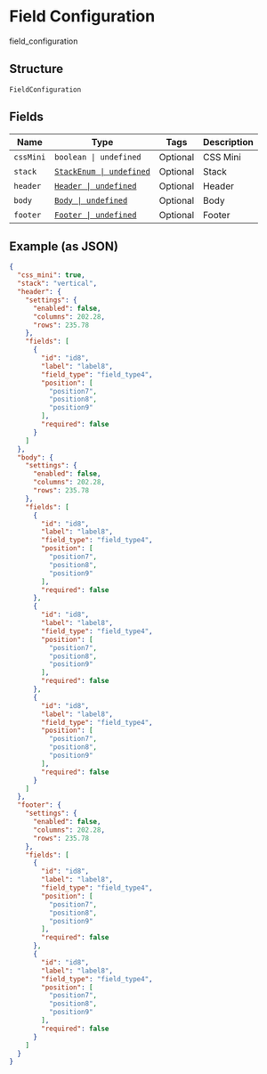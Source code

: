
# Field Configuration

field_configuration

## Structure

`FieldConfiguration`

## Fields

| Name | Type | Tags | Description |
|  --- | --- | --- | --- |
| `cssMini` | `boolean \| undefined` | Optional | CSS Mini |
| `stack` | [`StackEnum \| undefined`](../../doc/models/stack-enum.md) | Optional | Stack |
| `header` | [`Header \| undefined`](../../doc/models/header.md) | Optional | Header |
| `body` | [`Body \| undefined`](../../doc/models/body.md) | Optional | Body |
| `footer` | [`Footer \| undefined`](../../doc/models/footer.md) | Optional | Footer |

## Example (as JSON)

```json
{
  "css_mini": true,
  "stack": "vertical",
  "header": {
    "settings": {
      "enabled": false,
      "columns": 202.28,
      "rows": 235.78
    },
    "fields": [
      {
        "id": "id8",
        "label": "label8",
        "field_type": "field_type4",
        "position": [
          "position7",
          "position8",
          "position9"
        ],
        "required": false
      }
    ]
  },
  "body": {
    "settings": {
      "enabled": false,
      "columns": 202.28,
      "rows": 235.78
    },
    "fields": [
      {
        "id": "id8",
        "label": "label8",
        "field_type": "field_type4",
        "position": [
          "position7",
          "position8",
          "position9"
        ],
        "required": false
      },
      {
        "id": "id8",
        "label": "label8",
        "field_type": "field_type4",
        "position": [
          "position7",
          "position8",
          "position9"
        ],
        "required": false
      },
      {
        "id": "id8",
        "label": "label8",
        "field_type": "field_type4",
        "position": [
          "position7",
          "position8",
          "position9"
        ],
        "required": false
      }
    ]
  },
  "footer": {
    "settings": {
      "enabled": false,
      "columns": 202.28,
      "rows": 235.78
    },
    "fields": [
      {
        "id": "id8",
        "label": "label8",
        "field_type": "field_type4",
        "position": [
          "position7",
          "position8",
          "position9"
        ],
        "required": false
      },
      {
        "id": "id8",
        "label": "label8",
        "field_type": "field_type4",
        "position": [
          "position7",
          "position8",
          "position9"
        ],
        "required": false
      }
    ]
  }
}
```

